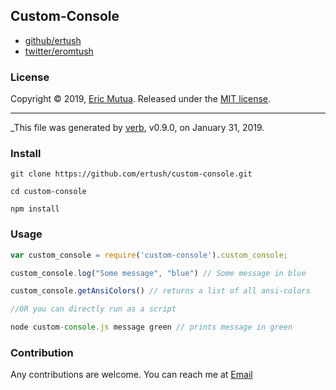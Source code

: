 ## Custom-Console

* [github/ertush](https://github.com/ertush)
* [twitter/eromtush](http://twitter.com/eromtush)

### License

Copyright © 2019, [Eric Mutua](https://github.com/ertush).
Released under the [MIT license](https://github.com/ertush/custom-console/blob/master/LICENSE).

***
_This file was generated by [verb](https://github.com/verbose/verb), v0.9.0, on January 31, 2019.

### Install
```
git clone https://github.com/ertush/custom-console.git

cd custom-console

npm install
```
### Usage
```javascript
var custom_console = require('custom-console').custom_console;

custom_console.log("Some message", "blue") // Some message in blue

custom_console.getAnsiColors() // returns a list of all ansi-colors

//OR you can directly run as a script

node custom-console.js message green // prints message in green
```

### Contribution

Any contributions are welcome. You can reach me at [Email](eromtush@gmail.com)

